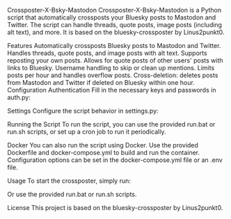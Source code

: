 Crossposter-X-Bsky-Mastodon
Crossposter-X-Bsky-Mastodon is a Python script that automatically crossposts your Bluesky posts to Mastodon and Twitter. The script can handle threads, quote posts, image posts (including alt text), and more. It is based on the bluesky-crossposter by Linus2punkt0.

Features
Automatically crossposts Bluesky posts to Mastodon and Twitter.
Handles threads, quote posts, and image posts with alt text.
Supports reposting your own posts.
Allows for quote posts of other users' posts with links to Bluesky.
Username handling to skip or clean up mentions.
Limits posts per hour and handles overflow posts.
Cross-deletion: deletes posts from Mastodon and Twitter if deleted on Bluesky within one hour.
Configuration
Authentication
Fill in the necessary keys and passwords in auth.py:


Settings
Configure the script behavior in settings.py:

Running the Script
To run the script, you can use the provided run.bat or run.sh scripts, or set up a cron job to run it periodically.

Docker
You can also run the script using Docker. Use the provided Dockerfile and docker-compose.yml to build and run the container. Configuration options can be set in the docker-compose.yml file or an .env file.

Usage
To start the crossposter, simply run:

Or use the provided run.bat or run.sh scripts.

License
This project is based on the bluesky-crossposter by Linus2punkt0.
